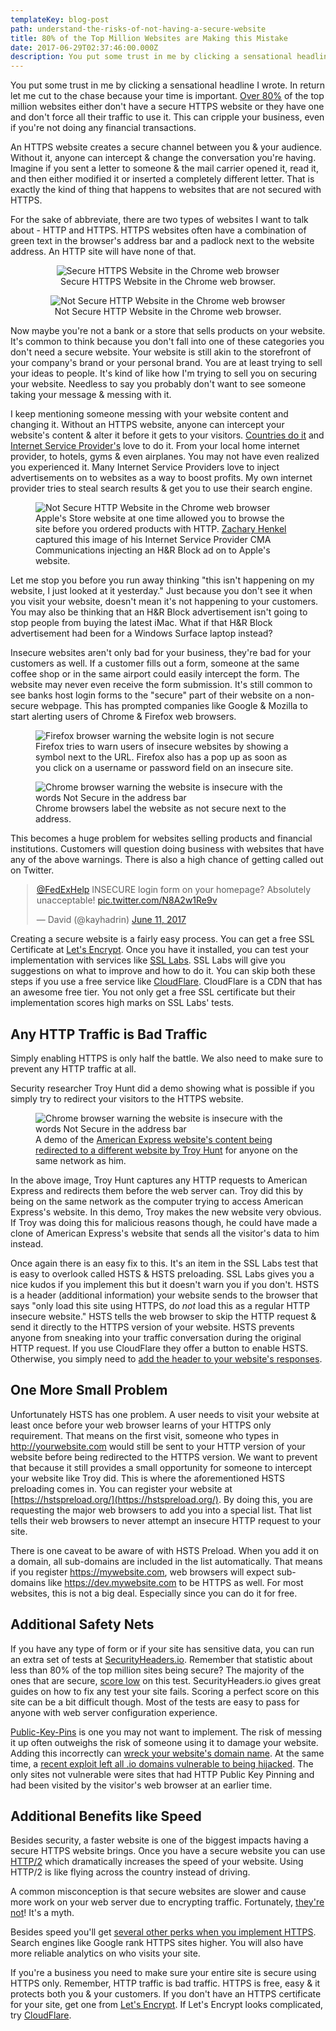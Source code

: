 ```yaml
---
templateKey: blog-post
path: understand-the-risks-of-not-having-a-secure-website
title: 80% of the Top Million Websites are Making this Mistake
date: 2017-06-29T02:37:46:00.000Z
description: You put some trust in me by clicking a sensational headline I wrote. In return let me cut to the chase because your time is important. Over 80% of the top million websites either don't have a secure HTTPS website or they have one and don't force all their traffic to use it. This can cripple your business, even if you're not doing any financial transactions. 
---
```

You put some trust in me by clicking a sensational headline I wrote. In return let me cut to the chase because your time is important. [Over 80%](https://docs.google.com/spreadsheets/d/1IvrkNgwBLf88XQUoUUHmgNeIJAGKZPdA5HRJ6_KoUe8/edit#gid=1080831907&range=R254) of the top million websites either don't have a secure HTTPS website or they have one and don't force all their traffic to use it. This can cripple your business, even if you're not doing any financial transactions. 

An HTTPS website creates a secure channel between you & your audience. Without it, anyone can intercept & change the conversation you're having. Imagine if you sent a letter to someone & the mail carrier opened it, read it, and then either modified it or inserted a completely different letter. That is exactly the kind of thing that happens to websites that are not secured with HTTPS. 

For the sake of abbreviate, there are two types of websites I want to talk about - HTTP and HTTPS. HTTPS websites often have a combination of green text in the browser's address bar and a padlock next to the website address. An HTTP site will have none of that. 

<figure style="text-align:center;"> 
<img src="https://s3-us-west-2.amazonaws.com/mf-content/secure-url.jpg" alt="Secure HTTPS Website in the Chrome web browser"> 
<figcaption>Secure HTTPS Website in the Chrome web browser.</figcaption> 
</figure>

<figure style="text-align:center;"> 
<img src="https://s3-us-west-2.amazonaws.com/mf-content/non-secure-url.jpg" alt="Not Secure HTTP Website in the Chrome web browser"> 
<figcaption>Not Secure HTTP Website in the Chrome web browser.</figcaption> 
</figure>


Now maybe you're not a bank or a store that sells products on your website. It's common to think because you don't fall into one of these categories you don't need a secure website. Your website is still akin to the storefront of your company's brand or your personal brand. You are at least trying to sell your ideas to people. It's kind of like how I'm trying to sell you on securing your website. Needless to say you probably don't want to see someone taking your message & messing with it.

I keep mentioning someone messing with your website content and changing it. Without an HTTPS website, anyone can intercept your website's content & alter it before it gets to your visitors. [Countries do it](https://arstechnica.com/security/2015/04/meet-great-cannon-the-man-in-the-middle-weapon-china-used-on-github/) and [Internet Service Provider's](http://www.infoworld.com/article/2925839/net-neutrality/code-injection-new-low-isps.html) love to do it. From your local home internet provider, to hotels, gyms & even airplanes. You may not have even realized you experienced it. Many Internet Service Providers love to inject advertisements on to websites as a way to boost profits. My own internet provider tries to steal search results & get you to use their search engine. 

<figure> 
<img src="https://s3-us-west-2.amazonaws.com/mf-content/apple-store.jpg" alt="Not Secure HTTP Website in the Chrome web browser"> 
<figcaption>Apple's Store website at one time allowed you to browse the site before you ordered products with HTTP. <a href="http://zmhenkel.blogspot.com/2013/03/isp-advertisement-injection-cma.html">Zachary Henkel</a> captured this image of his Internet Service Provider CMA Communications injecting an H&R Block ad on to Apple's website. 
</figcaption> 
</figure>
Let me stop you before you run away thinking "this isn't happening on my website, I just looked at it yesterday." Just because you don't see it when you visit your website, doesn't mean it's not happening to your customers. You may also be thinking that an H&R Block advertisement isn't going to stop people from buying the latest iMac. What if that H&R Block advertisement had been for a Windows Surface laptop instead? 

Insecure websites aren't only bad for your business, they're bad for your customers as well. If a customer fills out a form, someone at the same coffee shop or in the same airport could easily intercept the form. The website may never even receive the form submission. It's still common to see banks host login forms to the "secure" part of their website on a non-secure webpage. This has prompted companies like Google & Mozilla to start alerting users of Chrome & Firefox web browsers. 

<figure> 
<img src="https://s3-us-west-2.amazonaws.com/mf-content/firefox-http-login.jpg" alt="Firefox browser warning the website login is not secure"> 
<figcaption>Firefox tries to warn users of insecure websites by showing a symbol next to the URL. Firefox also has a pop up as soon as you click on a username or password field on an insecure site.</figcaption> 
</figure>

<figure>  
<img src="https://s3-us-west-2.amazonaws.com/mf-content/chrome-http-login.jpg" alt="Chrome browser warning the website is insecure with the words Not Secure in the address bar">  
<figcaption>Chrome browsers label the website as not secure next to the address.</figcaption>  
</figure>

This becomes a huge problem for websites selling products and financial institutions. Customers will question doing business with websites that have any of the above warnings. There is also a high chance of getting called out on Twitter.

<div style="margin:0 auto; max-width:500px"><blockquote class="twitter-tweet" data-lang="en"><p lang="en" dir="ltr"><a href="https://twitter.com/FedExHelp">@FedExHelp</a> INSECURE login form on your homepage? Absolutely unacceptable! <a href="https://t.co/N8A2w1Re9v">pic.twitter.com/N8A2w1Re9v</a></p>&mdash; David (@kayhadrin) <a href="https://twitter.com/kayhadrin/status/873730104240754688">June 11, 2017</a></blockquote></div>
<script async src="//platform.twitter.com/widgets.js" charset="utf-8"></script>

Creating a secure website is a fairly easy process. You can get a free SSL Certificate at [Let's Encrypt](https://letsencrypt.org/). Once you have it installed, you can test your implementation with services like [SSL Labs](https://www.ssllabs.com/ssltest/). SSL Labs will give you suggestions on what to improve and how to do it. You can skip both these steps if you use a free service like [CloudFlare](https://cloudflare.com). CloudFlare is a CDN that has an awesome free tier. You not only get a free SSL certificate but their implementation scores high marks on SSL Labs' tests.

## Any HTTP Traffic is Bad Traffic

Simply enabling HTTPS is only half the battle. We also need to make sure to prevent any HTTP traffic at all. 

Security researcher Troy Hunt did a demo showing what is possible if you simply try to redirect your visitors to the HTTPS website. 

<figure>  
<img src="https://s3-us-west-2.amazonaws.com/mf-content/american-express.jpg" alt="Chrome browser warning the website is insecure with the words Not Secure in the address bar">  
<figcaption>A demo of the <a href="https://www.troyhunt.com/understanding-http-strict-transport/">American Express website's content being redirected to a different website by Troy Hunt</a> for anyone on the same network as him.
</figcaption>  
</figure>

In the above image, Troy Hunt captures any HTTP requests to American Express and redirects them before the web server can. Troy did this by being on the same network as the computer trying to access American Express's website. In this demo, Troy makes the new website very obvious. If Troy was doing this for malicious reasons though, he could have made a clone of American Express's website that sends all the visitor's data to him instead.

Once again there is an easy fix to this. It's an item in the SSL Labs test that is easy to overlook called HSTS & HSTS preloading. SSL Labs gives you a nice kudos if you implement this but it doesn't warn you if you don't. HSTS is a header (additional information) your website sends to the browser that says "only load this site using HTTPS, do *not* load this as a regular HTTP insecure website." HSTS tells the web browser to skip the HTTP request & send it directly to the HTTPS version of your website. HSTS prevents anyone from sneaking into your traffic conversation during the original HTTP request. If you use CloudFlare they offer a button to enable HSTS. Otherwise, you simply need to [add the header to your website's responses](https://https.cio.gov/hsts/).

## One More Small Problem

Unfortunately HSTS has one problem. A user needs to visit your website at least once before your web browser learns of your HTTPS only requirement. That means on the first visit, someone who types in http://yourwebsite.com would still be sent to your HTTP version of your website before being redirected to the HTTPS version. We want to prevent that because it still provides a small opportunity for someone to intercept your website like Troy did. This is where the aforementioned HSTS preloading comes in. You can register your website at [https://hstspreload.org/](https://hstspreload.org/). By doing this, you are requesting the major web browsers to add you into a special list. That list tells their web browsers to never attempt an insecure HTTP request to your site. 

There is one caveat to be aware of with HSTS Preload. When you add it on a domain, all sub-domains are included in the list automatically. That means if you register https://mywebsite.com, web browsers will expect sub-domains like https://dev.mywebsite.com to be HTTPS as well. For most websites, this is not a big deal. Especially since you can do it for free.

## Additional Safety Nets 

If you have any type of form or if your site has sensitive data, you can run an extra set of tests at [SecurityHeaders.io](https://securityheaders.io/). Remember that statistic about less than 80% of the top million sites being secure? The majority of the ones that are secure, [score low](https://scotthelme.co.uk/alexa-top-1-million-crawl-aug-2016/) on this test.  SecurityHeaders.io gives great guides on how to fix any test your site fails. Scoring a perfect score on this site can be a bit difficult though. Most of the tests are easy to pass for anyone with web server configuration experience. 

[Public-Key-Pins](https://scotthelme.co.uk/hpkp-http-public-key-pinning/) is one you may not want to implement. The risk of messing it up often outweighs the risk of someone using it to damage your website. Adding this incorrectly can [wreck your website's domain name](https://blog.qualys.com/ssllabs/2016/09/06/is-http-public-key-pinning-dead). At the same time, a [recent exploit left all .io domains vulnerable to being hijacked](https://thehackerblog.com/the-io-error-taking-control-of-all-io-domains-with-a-targeted-registration/). The only sites not vulnerable were sites that had HTTP Public Key Pinning and had been visited by the visitor's web browser at an earlier time.

## Additional Benefits like Speed

Besides security, a faster website is one of the biggest impacts having a secure HTTPS website brings. Once you have a secure website you can use [HTTP/2](https://mattferderer.com/switch-to-http2-the-easiest-way-to-speed-up-your-site/) which dramatically increases the speed of your website. Using HTTP/2 is like flying across the country instead of driving.

A common misconception is that secure websites are slower and cause more work on your web server due to encrypting traffic. Fortunately, [they're not](https://istlsfastyet.com/)! It's a myth.

Besides speed you'll get [several other perks when you implement HTTPS](https://mattferderer.com/reasons-why-every-website-should-use-ssl-https-where-to-get-a-free-ssl/). Search engines like Google rank HTTPS sites higher. You will also have more reliable analytics on who visits your site. 

If you're a business you need to make sure your entire site is secure using HTTPS only. Remember, HTTP traffic is bad traffic. HTTPS is free, easy & it protects both you & your customers. If you don't have an HTTPS certificate for your site, get one from [Let's Encrypt](https://letsencrypt.org/). If Let's Encrypt looks complicated, try [CloudFlare](https://cloudflare.com).